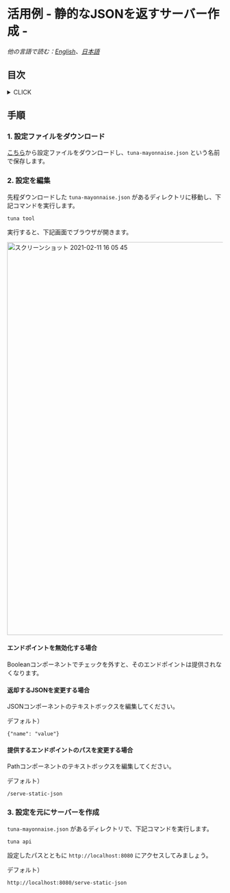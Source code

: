 # 活用例 - 静的なJSONを返すサーバー作成 -

*他の言語で読む：[English](README.md)、[日本語](README.ja.md)*

## 目次

<!-- START doctoc generated TOC please keep comment here to allow auto update -->
<!-- DON'T EDIT THIS SECTION, INSTEAD RE-RUN doctoc TO UPDATE -->
<details>
<summary>CLICK</summary>

- [手順](#%E6%89%8B%E9%A0%86)
  - [1. 設定ファイルをダウンロード](#1-%E8%A8%AD%E5%AE%9A%E3%83%95%E3%82%A1%E3%82%A4%E3%83%AB%E3%82%92%E3%83%80%E3%82%A6%E3%83%B3%E3%83%AD%E3%83%BC%E3%83%89)
  - [2. 設定を編集](#2-%E8%A8%AD%E5%AE%9A%E3%82%92%E7%B7%A8%E9%9B%86)
  - [3. 設定を元にサーバーを作成](#3-%E8%A8%AD%E5%AE%9A%E3%82%92%E5%85%83%E3%81%AB%E3%82%B5%E3%83%BC%E3%83%90%E3%83%BC%E3%82%92%E4%BD%9C%E6%88%90)

</details>
<!-- END doctoc generated TOC please keep comment here to allow auto update -->

## 手順

### 1. 設定ファイルをダウンロード

[こちら](https://raw.githubusercontent.com/solaoi/tuna-mayonnaise/main/samples/serve-static-json/tuna-mayonnaise.json)から設定ファイルをダウンロードし、`tuna-mayonnaise.json` という名前で保存します。

### 2. 設定を編集

先程ダウンロードした `tuna-mayonnaise.json` があるディレクトリに移動し、下記コマンドを実行します。

```
tuna tool
```

実行すると、下記画面でブラウザが開きます。

<img width="918" alt="スクリーンショット 2021-02-11 16 05 45" src="https://user-images.githubusercontent.com/46414076/107609683-08daba80-6c83-11eb-985b-1e73834ddf2b.png">

#### エンドポイントを無効化する場合

Booleanコンポーネントでチェックを外すと、そのエンドポイントは提供されなくなります。

#### 返却するJSONを変更する場合

JSONコンポーネントのテキストボックスを編集してください。

デフォルト）

```
{"name": "value"}
```

#### 提供するエンドポイントのパスを変更する場合

Pathコンポーネントのテキストボックスを編集してください。

デフォルト）

```
/serve-static-json
```

### 3. 設定を元にサーバーを作成

`tuna-mayonnaise.json` があるディレクトリで、下記コマンドを実行します。

```
tuna api
```

設定したパスとともに `http://localhost:8080` にアクセスしてみましょう。

デフォルト）

```
http://localhost:8080/serve-static-json
```
